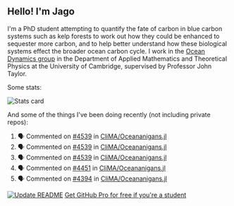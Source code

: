 ## Hello! I'm Jago

I'm a PhD student attempting to quantify the fate of carbon in blue carbon systems such as kelp forests to work out how they could be enhanced to sequester more carbon, and to help better understand how these biological systems effect the broader ocean carbon cycle. I work in the <a href="https://www.damtp.cam.ac.uk/user/jrt51/" class="emph">Ocean Dynamics group</a> in the Department of Applied Mathematics and Theoretical Physics at the University of Cambridge, supervised by Professor John Taylor.

Some stats:
<!--
![](https://raw.githubusercontent.com/jagoosw/jagoosw/main/profile-summary-card-output/nord_dark/0-profile-details.svg)
![](https://raw.githubusercontent.com/jagoosw/jagoosw/main/profile-summary-card-output/nord_dark/3-stats.svg)
![](https://raw.githubusercontent.com/jagoosw/jagoosw/main/profile-summary-card-output/nord_dark/4-productive-time.svg)
-->
![Stats card](https://github-readme-stats.vercel.app/api?username=jagoosw&count_private=true&show_icons=true&theme=transparent&hide_title=true&rank_icon=percentile&show=reviews)

And some of the things I've been doing recently (not including private repos):
<!--START_SECTION:activity-->
1. 🗣 Commented on [#4539](https://github.com/CliMA/Oceananigans.jl/pull/4539#issuecomment-2916826200) in [CliMA/Oceananigans.jl](https://github.com/CliMA/Oceananigans.jl)
2. 🗣 Commented on [#4539](https://github.com/CliMA/Oceananigans.jl/pull/4539#issuecomment-2916824293) in [CliMA/Oceananigans.jl](https://github.com/CliMA/Oceananigans.jl)
3. 🗣 Commented on [#4539](https://github.com/CliMA/Oceananigans.jl/pull/4539#issuecomment-2904478318) in [CliMA/Oceananigans.jl](https://github.com/CliMA/Oceananigans.jl)
4. 🗣 Commented on [#4451](https://github.com/CliMA/Oceananigans.jl/issues/4451#issuecomment-2903837583) in [CliMA/Oceananigans.jl](https://github.com/CliMA/Oceananigans.jl)
5. 🗣 Commented on [#4394](https://github.com/CliMA/Oceananigans.jl/pull/4394#issuecomment-2883445932) in [CliMA/Oceananigans.jl](https://github.com/CliMA/Oceananigans.jl)
<!--END_SECTION:activity-->


[![Update README](https://github.com/jagoosw/jagoosw/actions/workflows/update-readme.yml/badge.svg)](https://github.com/jagoosw/jagoosw/actions/workflows/update-readme.yml)
[Get GitHub Pro for free if you're a student](https://education.github.com/pack)

